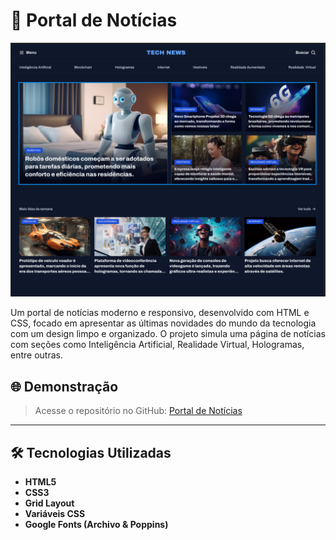 # 📰 Portal de Notícias

![Capa do Projeto - Portal de Notícias](assets/img/CapaREADME.png)

Um portal de notícias moderno e responsivo, desenvolvido com HTML e CSS, focado em apresentar as últimas novidades do mundo da tecnologia com um design limpo e organizado. O projeto simula uma página de notícias com seções como Inteligência Artificial, Realidade Virtual, Hologramas, entre outras.

## 🌐 Demonstração

> Acesse o repositório no GitHub: [Portal de Notícias](https://github.com/IsraellSan7os/Portal-de-Noticias)

---

## 🛠️ Tecnologias Utilizadas

- **HTML5**
- **CSS3**
- **Grid Layout**
- **Variáveis CSS**
- **Google Fonts (Archivo & Poppins)**




